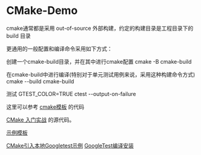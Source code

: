 CMake-Demo
=====

cmake通常都是采用 out-of-source 外部构建，约定的构建目录是工程目录下的 build 目录

更通用的一般配置和编译命令采用如下方式：

创建一个cmake-build目录，并在其中进行cmake配置
cmake -B cmake-build

在cmake-build中进行编译(特别对于单元测试用例来说，采用这种构建命令方式)
cmake --build cmake-build

测试
GTEST_COLOR=TRUE ctest --output-on-failure

这里可以参考 [cmake模板](https://gitee.com/wangzy0327/cmake-template/blob/master/build.sh) 的代码


[CMake 入门实战](https://hahack.com/codes/cmake) 的源代码。

[示例模板](Demo-template/CMakeLists.txt)

[CMake引入本地Googletest示例](Demo-unittest/CMakeLists.txt)  [GoogleTest编译安装](https://blog.csdn.net/qq_32062657/article/details/125378651?spm=1001.2014.3001.5502)